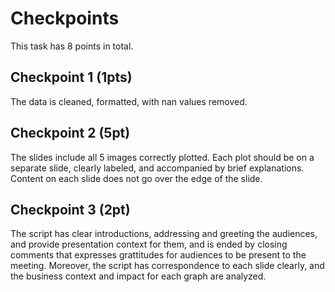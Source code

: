 # Checkpoints

This task has 8 points in total. 

## Checkpoint 1 (1pts)

The data is cleaned, formatted, with nan values removed.

## Checkpoint 2 (5pt)

The slides include all 5 images correctly plotted. 
Each plot should be on a separate slide, clearly labeled, and accompanied by brief explanations. 
Content on each slide does not go over the edge of the slide.

## Checkpoint 3 (2pt)

The script has clear introductions, addressing and greeting the audiences, and provide presentation context for them, 
and is ended by closing comments that expresses grattitudes for audiences to be present to the meeting. 
Moreover, the script has correspondence to each slide clearly, and the business context and impact for each graph are analyzed.